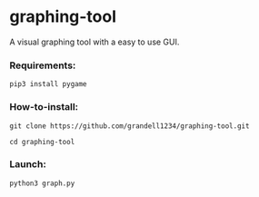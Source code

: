 # graphing-tool
A visual graphing tool with a easy to use GUI.

### Requirements:
```
pip3 install pygame
```
### How-to-install:
```
git clone https://github.com/grandell1234/graphing-tool.git
```
```
cd graphing-tool
```
### Launch:
```
python3 graph.py
```
